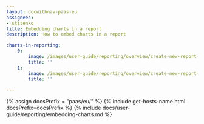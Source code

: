 ```yaml
---
layout: docwithnav-paas-eu
assignees:
- stitenko
title: Embedding charts in a report
description: How to embed charts in a report

charts-in-reporting:
    0:
        image: /images/user-guide/reporting/overview/create-new-report-template-1-pe.png
        title: ''
    1:
        image: /images/user-guide/reporting/overview/create-new-report-template-2-pe.png
        title: ''

---
```


{% assign docsPrefix = "paas/eu/" %}
{% include get-hosts-name.html docsPrefix=docsPrefix %}
{% include docs/user-guide/reporting/embedding-charts.md %}